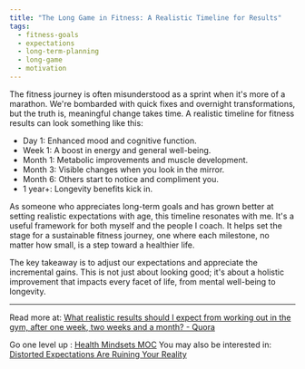 ```yaml
---
title: "The Long Game in Fitness: A Realistic Timeline for Results"
tags:
  - fitness-goals
  - expectations
  - long-term-planning
  - long-game
  - motivation
---
```


The fitness journey is often misunderstood as a sprint when it's more of a marathon. We're bombarded with quick fixes and overnight transformations, but the truth is, meaningful change takes time. A realistic timeline for fitness results can look something like this:

- Day 1: Enhanced mood and cognitive function.
- Week 1: A boost in energy and general well-being.
- Month 1: Metabolic improvements and muscle development.
- Month 3: Visible changes when you look in the mirror.
- Month 6: Others start to notice and compliment you.
- 1 year+: Longevity benefits kick in.

As someone who appreciates long-term goals and has grown better at setting realistic expectations with age, this timeline resonates with me. It's a useful framework for both myself and the people I coach. It helps set the stage for a sustainable fitness journey, one where each milestone, no matter how small, is a step toward a healthier life.

The key takeaway is to adjust our expectations and appreciate the incremental gains. This is not just about looking good; it's about a holistic improvement that impacts every facet of life, from mental well-being to longevity.

----

Read more at: [What realistic results should I expect from working out in the gym, after one week, two weeks and a month? - Quora](https://www.quora.com/What-realistic-results-should-I-expect-from-working-out-in-the-gym-after-one-week-two-weeks-and-a-month)

Go one level up : [Health Mindsets MOC](Maps/Health%20Mindsets%20MOC.md)
You may also be interested in: [Distorted Expectations Are Ruining Your Reality](Notes/Distorted%20Expectations%20Are%20Ruining%20Your%20Reality.md)
